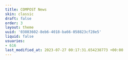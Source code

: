 ```yaml
---
title: COMPOST News
skin: classic
draft: false
order: 3
layout: theme
uuid: '03883602-8eb6-4018-ba66-058823cf28e5'
liquid: false
usuaries:
- 616
last_modified_at: 2023-07-27 00:17:31.654238773 +00:00
---
```



